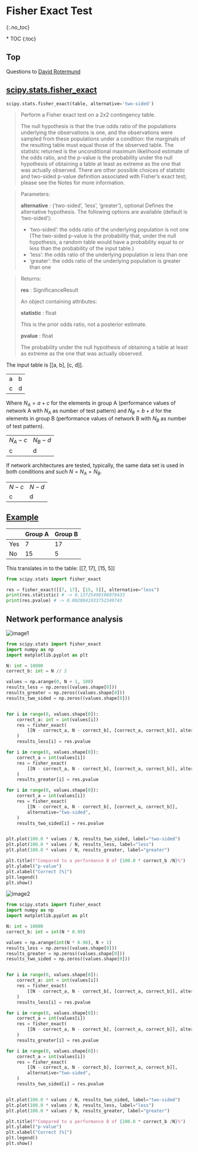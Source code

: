 # Fisher Exact Test
{:.no_toc}

<nav markdown="1" class="toc-class">
* TOC
{:toc}
</nav>

## Top


Questions to [David Rotermund](mailto:davrot@uni-bremen.de)


## [scipy.stats.fisher_exact](https://docs.scipy.org/doc/scipy/reference/generated/scipy.stats.fisher_exact.html)

```python
scipy.stats.fisher_exact(table, alternative='two-sided')
```

> Perform a Fisher exact test on a 2x2 contingency table.
> 
> The null hypothesis is that the true odds ratio of the populations underlying the observations is one, and the observations were sampled from these populations under a condition: the marginals of the resulting table must equal those of the observed table. The statistic returned is the unconditional maximum likelihood estimate of the odds ratio, and the p-value is the probability under the null hypothesis of obtaining a table at least as extreme as the one that was actually observed. There are other possible choices of statistic and two-sided p-value definition associated with Fisher’s exact test; please see the Notes for more information.

> Parameters:
>
> **alternative** : {‘two-sided’, ‘less’, ‘greater’}, optional
> Defines the alternative hypothesis. The following options are available (default is ‘two-sided’):
> 
> * ‘two-sided’: the odds ratio of the underlying population is not one (The two-sided p-value is the probability that, under the null hypothesis, a random table would have a probability equal to or less than the probability of the input table.)
> * ‘less’: the odds ratio of the underlying population is less than one 
> * ‘greater’: the odds ratio of the underlying population is greater than one

> Returns:
> 
> **res** : SignificanceResult
> 
> An object containing attributes:
> 
> **statistic** : float
> 
> This is the prior odds ratio, not a posterior estimate.
> 
> **pvalue** : float
> 
> The probability under the null hypothesis of obtaining a table at least as extreme as the one that was actually observed.

The input table is [[a, b], [c, d]]. 

|||
|---|---|
|a| b |
|c|d|

Where $N_A = a + c$ for the elements in group A (performance values of network A with $N_A$ as number of test pattern) and $N_B = b + d$ for the elements in group B (performance values of network B with $N_B$ as number of test pattern). 

|||
|---|---|
|$N_A - c$| $N_B-d$ |
|c|d|


If network architectures are tested, typically, the same data set is used in both conditions and such $N = N_A = N_B$. 

|||
|---|---|
|$N - c$| $N - d$ |
|c|d|


## [Example](https://docs.scipy.org/doc/scipy/reference/generated/scipy.stats.fisher_exact.html)

||Group A|Group B|
|---|---|---|
|Yes| 7 | 17 |
|No| 15| 5|

This translates in to the table: [[7, 17], [15, 5]]

```python
from scipy.stats import fisher_exact

res = fisher_exact([[7, 17], [15, 5]], alternative="less")
print(res.statistic) # -> 0.13725490196078433
print(res.pvalue) # -> 0.0028841933752349743
```

## Network performance analysis

![image1](image1.png)

```python
from scipy.stats import fisher_exact
import numpy as np
import matplotlib.pyplot as plt

N: int = 10000
correct_b: int = N // 2

values = np.arange(0, N + 1, 100)
results_less = np.zeros((values.shape[0]))
results_greater = np.zeros((values.shape[0]))
results_two_sided = np.zeros((values.shape[0]))


for i in range(0, values.shape[0]):
    correct_a: int = int(values[i])
    res = fisher_exact(
        [[N - correct_a, N - correct_b], [correct_a, correct_b]], alternative="less"
    )
    results_less[i] = res.pvalue

for i in range(0, values.shape[0]):
    correct_a = int(values[i])
    res = fisher_exact(
        [[N - correct_a, N - correct_b], [correct_a, correct_b]], alternative="greater"
    )
    results_greater[i] = res.pvalue

for i in range(0, values.shape[0]):
    correct_a = int(values[i])
    res = fisher_exact(
        [[N - correct_a, N - correct_b], [correct_a, correct_b]],
        alternative="two-sided",
    )
    results_two_sided[i] = res.pvalue


plt.plot(100.0 * values / N, results_two_sided, label="two-sided")
plt.plot(100.0 * values / N, results_less, label="less")
plt.plot(100.0 * values / N, results_greater, label="greater")

plt.title(f"Compared to a performance B of {100.0 * correct_b /N}%")
plt.ylabel("p-value")
plt.xlabel("Correct [%]")
plt.legend()
plt.show()
```

![image2](image2.png)

```python
from scipy.stats import fisher_exact
import numpy as np
import matplotlib.pyplot as plt

N: int = 10000
correct_b: int = int(N * 0.99)

values = np.arange(int(N * 0.98), N + 1)
results_less = np.zeros((values.shape[0]))
results_greater = np.zeros((values.shape[0]))
results_two_sided = np.zeros((values.shape[0]))


for i in range(0, values.shape[0]):
    correct_a: int = int(values[i])
    res = fisher_exact(
        [[N - correct_a, N - correct_b], [correct_a, correct_b]], alternative="less"
    )
    results_less[i] = res.pvalue

for i in range(0, values.shape[0]):
    correct_a = int(values[i])
    res = fisher_exact(
        [[N - correct_a, N - correct_b], [correct_a, correct_b]], alternative="greater"
    )
    results_greater[i] = res.pvalue

for i in range(0, values.shape[0]):
    correct_a = int(values[i])
    res = fisher_exact(
        [[N - correct_a, N - correct_b], [correct_a, correct_b]],
        alternative="two-sided",
    )
    results_two_sided[i] = res.pvalue


plt.plot(100.0 * values / N, results_two_sided, label="two-sided")
plt.plot(100.0 * values / N, results_less, label="less")
plt.plot(100.0 * values / N, results_greater, label="greater")

plt.title(f"Compared to a performance B of {100.0 * correct_b /N}%")
plt.ylabel("p-value")
plt.xlabel("Correct [%]")
plt.legend()
plt.show()
```
